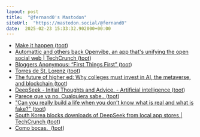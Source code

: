 ```yaml
---
layout: post
title:  "@fernand0's Mastodon"
siteUrl:  "https://mastodon.social/@fernand0"
date:  2025-02-23 15:33:32.902000+00:00
---
```

*  [Make it happen ](https://dubroy.com/blog/make-it-happen) ([toot](https://mastodon.social/@fernand0/114053926938222160))
*  [Automattic and others back Openvibe, an app that's unifying the open social web \| TechCrunch ](https://techcrunch.com/2025/01/28/automattic-and-others-back-openvibe-an-app-thats-unifying-the-open-social-web) ([toot](https://mastodon.social/@fernand0/114053256056199059))
*  [Bloggers Anonymous: “First Things First”   ](https://bavatuesdays.com/bloggers-anonymous-first-things-first/) ([toot](https://mastodon.social/@fernand0/114053045397885173))
*  [Torres de St. Lorenz ](https://www.flickr.com/photos/fernand0/54329880237) ([toot](https://mastodon.social/@fernand0/114052795038137925))
*  [The future of higher ed: Why colleges must invest in AI, the metaverse, and blockchain ](https://www.ecampusnews.com/digital-innovation/2025/01/29/colleges-must-invest-ai-metaverse-blockchain) ([toot](https://mastodon.social/@fernand0/114052667878703001))
*  [DeepSeek - Initial Thoughts and Advice. - Artificial intelligence ](https://nationalcentreforai.jiscinvolve.org/wp/2025/01/28/deepseek-initial-advice) ([toot](https://mastodon.social/@fernand0/114052549297242450))
*  [Parece que ya no. Cualquiera sabe.. ](https://mastodon.social/@fernand0/114051944078887573) ([toot](https://mastodon.social/@fernand0/114051944078887573))
*  ["Can you really build a life when you don’t know what is real and what is fake?" ](https://higherai.substack.com/p/can-you-really-build-a-life-whe) ([toot](https://mastodon.social/@fernand0/114050930274613385))
*  [South Korea blocks downloads of DeepSeek from local app stores \| TechCrunch ](https://techcrunch.com/2025/02/16/south-korea-blocks-downloads-of-deepseek-from-local-app-stores) ([toot](https://mastodon.social/@fernand0/114048859532256217))
*  [Como bocas.  ](https://avecesunafoto.wordpress.com/2025/02/21/como-bocas) ([toot](https://mastodon.social/@fernand0/114048856191292760))
